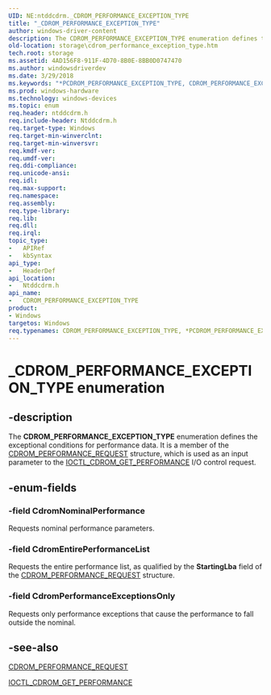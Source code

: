 ```yaml
---
UID: NE:ntddcdrm._CDROM_PERFORMANCE_EXCEPTION_TYPE
title: "_CDROM_PERFORMANCE_EXCEPTION_TYPE"
author: windows-driver-content
description: The CDROM_PERFORMANCE_EXCEPTION_TYPE enumeration defines the exceptional conditions for performance data.
old-location: storage\cdrom_performance_exception_type.htm
tech.root: storage
ms.assetid: 4AD156F8-911F-4D70-8B0E-8BB0D0747470
ms.author: windowsdriverdev
ms.date: 3/29/2018
ms.keywords: "*PCDROM_PERFORMANCE_EXCEPTION_TYPE, CDROM_PERFORMANCE_EXCEPTION_TYPE, CDROM_PERFORMANCE_EXCEPTION_TYPE enumeration [Storage Devices], CdromEntirePerformanceList, CdromNominalPerformance, CdromPerformanceExceptionsOnly, PCDROM_PERFORMANCE_EXCEPTION_TYPE, PCDROM_PERFORMANCE_EXCEPTION_TYPE enumeration pointer [Storage Devices], _CDROM_PERFORMANCE_EXCEPTION_TYPE, ntddcdrm/ CdromPerformanceExceptionsOnly, ntddcdrm/CDROM_PERFORMANCE_EXCEPTION_TYPE, ntddcdrm/CdromEntirePerformanceList, ntddcdrm/CdromNominalPerformance, ntddcdrm/PCDROM_PERFORMANCE_EXCEPTION_TYPE, storage.cdrom_performance_exception_type"
ms.prod: windows-hardware
ms.technology: windows-devices
ms.topic: enum
req.header: ntddcdrm.h
req.include-header: Ntddcdrm.h
req.target-type: Windows
req.target-min-winverclnt: 
req.target-min-winversvr: 
req.kmdf-ver: 
req.umdf-ver: 
req.ddi-compliance: 
req.unicode-ansi: 
req.idl: 
req.max-support: 
req.namespace: 
req.assembly: 
req.type-library: 
req.lib: 
req.dll: 
req.irql: 
topic_type:
-	APIRef
-	kbSyntax
api_type:
-	HeaderDef
api_location:
-	Ntddcdrm.h
api_name:
-	CDROM_PERFORMANCE_EXCEPTION_TYPE
product:
- Windows
targetos: Windows
req.typenames: CDROM_PERFORMANCE_EXCEPTION_TYPE, *PCDROM_PERFORMANCE_EXCEPTION_TYPE
---
```


# _CDROM_PERFORMANCE_EXCEPTION_TYPE enumeration


## -description


The <b>CDROM_PERFORMANCE_EXCEPTION_TYPE</b> enumeration defines the exceptional conditions for performance data. It is a member of the <a href="https://msdn.microsoft.com/library/windows/hardware/gg441233">CDROM_PERFORMANCE_REQUEST</a> structure, which is used as an input parameter to the  <a href="https://msdn.microsoft.com/library/windows/hardware/gg441242">IOCTL_CDROM_GET_PERFORMANCE</a> I/O control request. 


## -enum-fields




### -field CdromNominalPerformance

Requests nominal performance parameters.


### -field CdromEntirePerformanceList

Requests the entire performance list, as qualified by the <b>StartingLba</b> field of the <a href="https://msdn.microsoft.com/library/windows/hardware/gg441233">CDROM_PERFORMANCE_REQUEST</a> structure.


### -field CdromPerformanceExceptionsOnly

Requests only performance exceptions that cause the performance to fall outside the nominal.


## -see-also




<a href="https://msdn.microsoft.com/library/windows/hardware/gg441233">CDROM_PERFORMANCE_REQUEST</a>



<a href="https://msdn.microsoft.com/library/windows/hardware/gg441242">IOCTL_CDROM_GET_PERFORMANCE</a>
 

 

